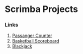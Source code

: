 # Scrimba Projects

### Links

1. [Passanger Counter](https://azure-helper.github.io/scrimba_projects/passanger_counter/)
2. [Basketball Scoreboard](https://azure-helper.github.io/scrimba_projects/basketball_scoreboard/)
3. [Blackjack](https://azure-helper.github.io/scrimba_projects/blackjack/)
